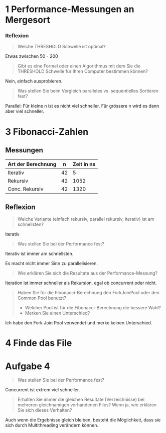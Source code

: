 # 1 Performance-Messungen an Mergesort

### Reflexion

> Welche THRESHOLD Schwelle ist optimal?

Etwas zwischen 50 - 200

> Gibt es eine Formel oder einen Algorithmus mit dem Sie die THRESHOLD Schwelle für Ihren
> Computer bestimmen können?

Nein, einfach ausprobieren.

> Was stellen Sie beim Vergleich paralleles vs. sequentielles Sortieren fest?

Parallel: Für kleine n ist es nicht viel schneller. Für grössere n wird es dann aber viel schneller.

# 3 Fibonacci-Zahlen

## Messungen

| Art der Berechnung | n  | Zeit in ns |
|--------------------|----|------------|
| Iterativ           | 42 | 5          |
| Rekursiv           | 42 | 1052       |
| Conc. Rekursiv     | 42 | 1320       |

## Reflexion

> Welche Variante (einfach rekursiv, parallel rekursiv, iterativ) ist am schnellsten?

iterativ

> Was stellen Sie bei der Performance fest?

Iterativ ist immer am schnellsten.

Es macht nicht immer Sinn zu parallelisieren.

> Wie erklären Sie sich die Resultate aus der Performance-Messung?

Iteration ist immer schneller als Rekursion, egal ob concurrent oder nicht.

> Haben Sie für die Fibonacci-Berechnung den ForkJoinPool oder den Common Pool benutzt?
> - Welcher Pool ist für die Fibonacci-Berechnung die bessere Wahl?
> - Merken Sie einen Unterschied?

Ich habe den Fork Join Pool verwendet und merke keinen Unterschied.

# 4 Finde das File

# Aufgabe 4

> Was stellen Sie bei der Performance fest?

Concurrent ist extrem viel schneller.

> Erhalten Sie immer die gleichen Resultate (Verzeichnisse) bei mehreren gleichnamigen vorhandenen Files? Wenn ja, wie
> erklären Sie sich dieses Verhalten?

Auch wenn die Ergebnisse gleich bleiben, besteht die Möglichkeit, dass sie sich durch Multithreading verändern können.
